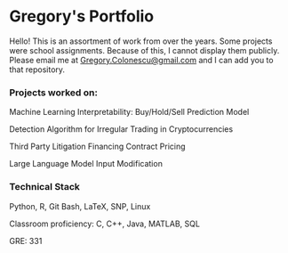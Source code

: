 # Gregory's Portfolio
Hello! This is an assortment of work from over the years.
Some projects were school assignments. Because of this, I cannot display them publicly.
Please email me at Gregory.Colonescu@gmail.com and I can add you to that repository.


### Projects worked on:

Machine Learning Interpretability: Buy/Hold/Sell Prediction Model

Detection Algorithm for Irregular Trading in Cryptocurrencies

Third Party Litigation Financing Contract Pricing

Large Language Model Input Modification

### Technical Stack
Python, R, Git Bash, LaTeX, SNP, Linux

Classroom proficiency: C, C++, Java, MATLAB, SQL

GRE: 331
